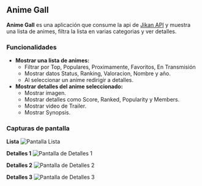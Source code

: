 ## Anime Gall
**Anime Gall** es una aplicación que consume la api de [Jikan API](https://jikan.moe/) y muestra una lista de animes, filtra la lista en varias categorias y ver detalles.

### Funcionalidades
* **Mostrar una lista de animes:**
    * Filtrar por Top, Populares, Proximamente, Favoritos, En Transmisión
    * Mostrar datos Status, Ranking, Valoracion, Nombre y año.
    * Al seleccionar un anime redirigir a detalles.
* **Mostrar detalles del anime seleccionado:**
    * Mostrar imagen.
    * Mostrar detalles como Score, Ranked, Popularity y Members.
    * Mostrar video de Trailer.
    * Mostrar Synopsis.


### Capturas de pantalla
**Lista**
![Pantalla Lista](files/img_1.png)

**Detalles 1**
![Pantalla de Detalles 1](files/img_2.png)

**Detalles 2**
![Pantalla de Detalles 2](files/img_3.png)

**Detalles 3**
![Pantalla de Detalles 3](files/img_4.png)